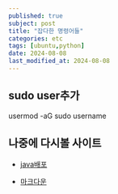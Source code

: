 ```yaml
---
published: true
subject: post
title: "잡다한 명령어들"
categories: etc
tags: [ubuntu,python]
date: 2024-08-08
last_modified_at: 2024-08-08
---
```


## sudo user추가  

usermod -aG sudo username

## 나중에 다시볼 사이트

* [java배포](https://velog.io/@ynjch97/eGovFramework-%EC%A0%84%EC%9E%90%EC%A0%95%EB%B6%80%ED%94%84%EB%A0%88%EC%9E%84%EC%9B%8C%ED%81%AC-%EC%83%98%ED%94%8C-%ED%94%84%EB%A1%9C%EC%A0%9D%ED%8A%B8-WAR-%EC%83%9D%EC%84%B1-Ubuntu-%EA%B0%80%EC%83%81%EB%A8%B8%EC%8B%A0%EC%97%90-WAR-%EB%B0%B0%ED%8F%AC%ED%95%98%EC%97%AC-%EC%A0%91%EC%86%8D-%ED%85%8C%EC%8A%A4%ED%8A%B8)

* [마크다운](https://dooray.com/htmls/guides/markdown_ko_KR.html#paragraph)
